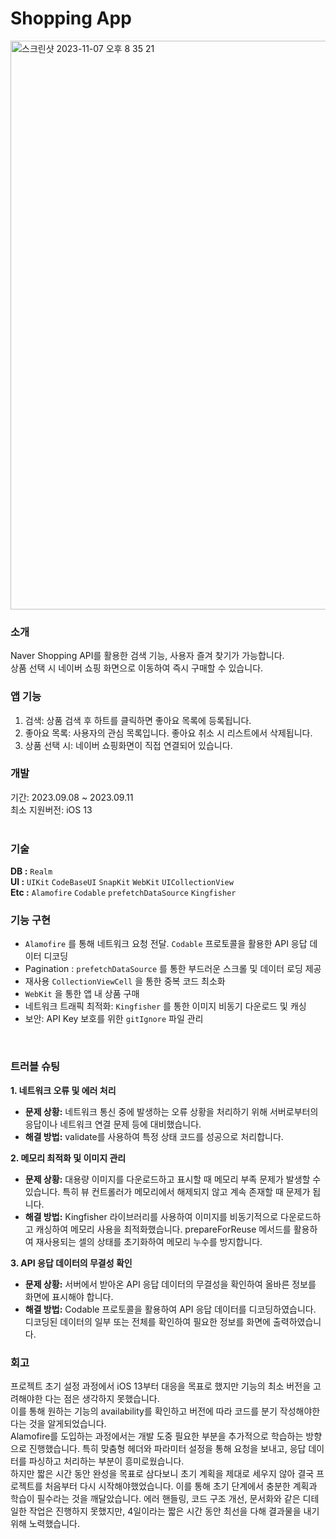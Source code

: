 # **Shopping App**       
<img width="910" alt="스크린샷 2023-11-07 오후 8 35 21" src="https://github.com/ha-ny/ShoppingProject/assets/130643750/1f45f573-38bc-49a9-ac78-13539f42d1c7">

### **소개**
Naver Shopping API를 활용한 검색 기능, 사용자 즐겨 찾기가 가능합니다.<br>
상품 선택 시 네이버 쇼핑 화면으로 이동하여 즉시 구매할 수 있습니다.<br>

### **앱 기능**
1. 검색: 상품 검색 후 하트를 클릭하면 좋아요 목록에 등록됩니다.
2. 좋아요 목록: 사용자의 관심 목록입니다. 좋아요 취소 시 리스트에서 삭제됩니다.
3. 상품 선택 시: 네이버 쇼핑화면이 직접 연결되어 있습니다.<br>

### **개발**
기간: 2023.09.08 ~ 2023.09.11<br>
최소 지원버전: iOS 13<br>
<br>

### **기술**
**DB :** `Realm`<br>
**UI :** `UIKit` `CodeBaseUI` `SnapKit` `WebKit` `UICollectionView` <br>
**Etc :** `Alamofire` `Codable` `prefetchDataSource` `Kingfisher`<br>

### **기능 구현**
- `Alamofire` 를 통해 네트워크 요청 전달. `Codable` 프로토콜을 활용한 API 응답 데이터 디코딩
- Pagination : `prefetchDataSource` 를 통한 부드러운 스크롤 및 데이터 로딩 제공
- 재사용 `CollectionViewCell` 을 통한 중복 코드 최소화
- `WebKit` 을 통한 앱 내 상품 구매
- 네트워크 트래픽 최적화: `Kingfisher` 를 통한 이미지 비동기 다운로드 및 캐싱
- 보안: API Key 보호를 위한 `gitIgnore` 파일 관리
<br>

### **트러블 슈팅**
**1. 네트워크 오류 및 에러 처리**
- **문제 상황:** 네트워크 통신 중에 발생하는 오류 상황을 처리하기 위해 서버로부터의 응답이나 네트워크 연결 문제 등에 대비했습니다.<br>
- **해결 방법:** validate를 사용하여 특정 상태 코드를 성공으로 처리합니다.<br>

**2. 메모리 최적화 및 이미지 관리**
- **문제 상황:** 대용량 이미지를 다운로드하고 표시할 때 메모리 부족 문제가 발생할 수 있습니다. 특히 뷰 컨트롤러가 메모리에서 해제되지 않고 계속 존재할 때 문제가 됩니다.<br>
- **해결 방법:** Kingfisher 라이브러리를 사용하여 이미지를 비동기적으로 다운로드하고 캐싱하여 메모리 사용을 최적화했습니다. prepareForReuse 메서드를 활용하여 재사용되는 셀의 상태를 초기화하여 메모리 누수를 방지합니다.<br>

**3. API 응답 데이터의 무결성 확인**
- **문제 상황:** 서버에서 받아온 API 응답 데이터의 무결성을 확인하여 올바른 정보를 화면에 표시해야 합니다.<br>
- **해결 방법:** Codable 프로토콜을 활용하여 API 응답 데이터를 디코딩하였습니다. 디코딩된 데이터의 일부 또는 전체를 확인하여 필요한 정보를 화면에 출력하였습니다.<br>

### **회고**
프로젝트 초기 설정 과정에서 iOS 13부터 대응을 목표로 했지만 기능의 최소 버전을 고려해야한 다는 점은 생각하지 못했습니다.<br>
이를 통해 원하는 기능의 availability를 확인하고 버전에 따라 코드를 분기 작성해야한 다는 것을 알게되었습니다.<br>
Alamofire를 도입하는 과정에서는 개발 도중 필요한 부분을 추가적으로 학습하는 방향으로 진행했습니다. 특히 맞춤형 헤더와 파라미터 설정을 통해 요청을 보내고, 응답 데이터를 파싱하고 처리하는 부분이 흥미로웠습니다.<br>
하지만 짧은 시간 동안 완성을 목표로 삼다보니 초기 계획을 제대로 세우지 않아 결국 프로젝트를 처음부터 다시 시작해야했었습니다. 
이를 통해 초기 단계에서 충분한 계획과 학습이 필수라는 것을 깨달았습니다. 에러 핸들링, 코드 구조 개선, 문서화와 같은 디테일한 작업은 진행하지 못했지만, 4일이라는 짧은 시간 동안 최선을 다해 결과물을 내기 위해 노력했습니다.<br>
